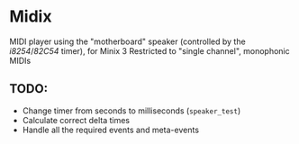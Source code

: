 Midix
=====

MIDI player using the "motherboard" speaker (controlled by the *i8254*/*82C54* timer), for Minix 3
Restricted to "single channel", monophonic MIDIs


TODO:
-----

- Change timer from seconds to milliseconds (`speaker_test`)
- Calculate correct delta times
- Handle all the required events and meta-events
